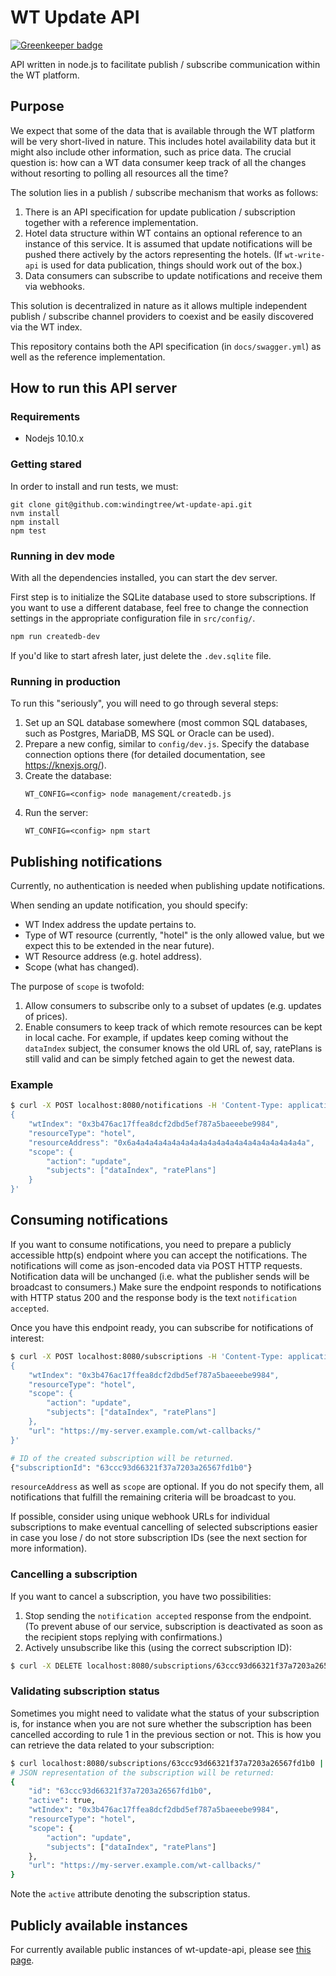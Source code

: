 # WT Update API

[![Greenkeeper badge](https://badges.greenkeeper.io/windingtree/wt-update-api.svg)](https://greenkeeper.io/)

API written in node.js to facilitate publish / subscribe
communication within the WT platform.

## Purpose

We expect that some of the data that is available through the WT
platform will be very short-lived in nature. This includes hotel
availability data but it might also include other information,
such as price data. The crucial question is: how can a WT data
consumer keep track of all the changes without resorting to
polling all resources all the time?

The solution lies in a publish / subscribe mechanism that works
as follows:

1. There is an API specification for update publication
   / subscription together with a reference implementation.
2. Hotel data structure within WT contains an optional reference
   to an instance of this service. It is assumed that update
   notifications will be pushed there actively by the actors
   representing the hotels. (If `wt-write-api` is used for
   data publication, things should work out of the box.)
3. Data consumers can subscribe to update notifications and
   receive them via webhooks.

This solution is decentralized in nature as it allows multiple
independent publish / subscribe channel providers to coexist and
be easily discovered via the WT index.

This repository contains both the API specification (in
`docs/swagger.yml`) as well as the reference implementation.

## How to run this API server

### Requirements
- Nodejs 10.10.x

### Getting stared
In order to install and run tests, we must:
```
git clone git@github.com:windingtree/wt-update-api.git
nvm install
npm install
npm test
```

### Running in dev mode
With all the dependencies installed, you can start the dev server.

First step is to initialize the SQLite database used to store
subscriptions. If you want to use a different database, feel
free to change the connection settings in the appropriate
configuration file in `src/config/`.

```bash
npm run createdb-dev
```

If you'd like to start afresh later, just delete the `.dev.sqlite` file.

### Running in production

To run this "seriously", you will need to go through several steps:

1. Set up an SQL database somewhere (most common SQL databases,
   such as Postgres, MariaDB, MS SQL or Oracle can be used).
2. Prepare a new config, similar to `config/dev.js`. Specify the
   database connection options there (for detailed
   documentation, see https://knexjs.org/).
3. Create the database:
    ```
    WT_CONFIG=<config> node management/createdb.js
    ```
4. Run the server:
    ```
    WT_CONFIG=<config> npm start
    ```

## Publishing notifications

Currently, no authentication is needed when publishing update
notifications.

When sending an update notification, you should specify:

- WT Index address the update pertains to.
- Type of WT resource (currently, "hotel" is the only allowed
  value, but we expect this to be extended in the near future).
- WT Resource address (e.g. hotel address).
- Scope (what has changed).

The purpose of `scope` is twofold:

1. Allow consumers to subscribe only to a subset of updates
   (e.g. updates of prices).
2. Enable consumers to keep track of which remote resources can
   be kept in local cache. For example, if updates keep coming
   without the `dataIndex` subject, the consumer knows the old
   URL of, say, ratePlans is still valid and can be simply
   fetched again to get the newest data.

### Example

```sh
$ curl -X POST localhost:8080/notifications -H 'Content-Type: application/json' -d '
{
    "wtIndex": "0x3b476ac17ffea8dcf2dbd5ef787a5baeeebe9984",
    "resourceType": "hotel",
    "resourceAddress": "0x6a4a4a4a4a4a4a4a4a4a4a4a4a4a4a4a4a4a4a4a",
    "scope": {
        "action": "update",
        "subjects": ["dataIndex", "ratePlans"]
    }
}'
```

## Consuming notifications

If you want to consume notifications, you need to prepare
a publicly accessible http(s) endpoint where you can accept the
notifications. The notifications will come as json-encoded data
via POST HTTP requests. Notification data will be unchanged
(i.e. what the publisher sends will be broadcast to consumers.)
Make sure the endpoint responds to notifications with HTTP
status 200 and the response body is the text `notification
accepted`.

Once you have this endpoint ready, you can subscribe for
notifications of interest:

```sh
$ curl -X POST localhost:8080/subscriptions -H 'Content-Type: application/json' -d '
{
    "wtIndex": "0x3b476ac17ffea8dcf2dbd5ef787a5baeeebe9984",
    "resourceType": "hotel",
    "scope": {
        "action": "update",
        "subjects": ["dataIndex", "ratePlans"]
    },
    "url": "https://my-server.example.com/wt-callbacks/"
}'

# ID of the created subscription will be returned.
{"subscriptionId": "63ccc93d66321f37a7203a26567fd1b0"}
```

`resourceAddress` as well as `scope` are optional. If you do not
specify them, all notifications that fulfill the remaining
criteria will be broadcast to you.

If possible, consider using unique webhook URLs for individual
subscriptions to make eventual cancelling of selected
subscriptions easier in case you lose / do not store
subscription IDs (see the next section for more information).

### Cancelling a subscription

If you want to cancel a subscription, you have two
possibilities:

1. Stop sending the `notification accepted` response from the
   endpoint. (To prevent abuse of our service, subscription is
   deactivated as soon as the recipient stops replying with
   confirmations.)
2. Actively unsubscribe like this (using the correct
   subscription ID):

```sh
$ curl -X DELETE localhost:8080/subscriptions/63ccc93d66321f37a7203a26567fd1b0
```

### Validating subscription status

Sometimes you might need to validate what the status of your
subscription is, for instance when you are not sure whether the
subscription has been cancelled according to rule 1 in the
previous section or not. This is how you can retrieve the data
related to your subscription:

```sh
$ curl localhost:8080/subscriptions/63ccc93d66321f37a7203a26567fd1b0 | python -m json.tool
# JSON representation of the subscription will be returned:
{
    "id": "63ccc93d66321f37a7203a26567fd1b0",
    "active": true,
    "wtIndex": "0x3b476ac17ffea8dcf2dbd5ef787a5baeeebe9984",
    "resourceType": "hotel",
    "scope": {
        "action": "update",
        "subjects": ["dataIndex", "ratePlans"]
    },
    "url": "https://my-server.example.com/wt-callbacks/"
}
```

Note the `active` attribute denoting the subscription status.

## Publicly available instances

For currently available public instances of wt-update-api, please see [this
page](https://github.com/windingtree/wiki/blob/master/developer-resources.md#publicly-available-wt-deployments).
